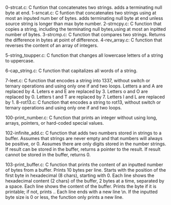 0-strcat.c: C funtion that concatenates two strings.
            adds a terminating null byte at end.
1-srncat.c: C funtion that concatenates two strings using at most an inputed num           ber of bytes.
           adds terminating null byte at end unless source string is longer 
           than max byte number.
2-strncpy.c: C function that copies a string, including the terminating null 
             bytes,using at most an inpitted number of bytes.
3-strcmp.c: C function that compares two strings.
              Returns the difference in bytes at point of difference.
4-rev_array.c: C function that reverses the content of an array of integers.

5-string_toupper.c: C function that changes all lowercase letters of a string to uppercase.

6-cap_string.c: C function that capitalizes all words of a string.


7-leet.c: C function that encodes a string into 1337, without switch or ternary operations and using only one if and two loops.
        Letters a and A are replaced by 4.
        Leters e and E are replaced by 3.
        Letters o and O are replaced by 0.
        Letters t and T are replaced by 7.
        Letters l and L are replaced by 1.
8-rot13.c: C function that encodes a string to rot13, without switch or ternary operations and using only one if and two loops.

100-print_number.c: C function that prints an integer without using long, arrays, pointers, or hard-coded special values.

102-infinite_add.c: C function that adds two numbers stored in strings to a buffer.
        Assumes that strings are never empty and that numbers will always be positive, or 0.
        Assumes there are only digits stored in the number strings.
        If result can be stored in the buffer, returns a pointer to the result.
        If result cannot be stored in the buffer, returns 0.


103-print_buffer.c: C function that prints the content of an inputted number of bytes from a buffer.
        Prints 10 bytes per line.
        Starts with the position of the first byte in hexadecimal (8 chars), starting with 0.
        Each line shows the hexadecimal content (2 chars) of the buffer, 2 bytes at a time, separated by a space.
        Each line shows the content of the buffer. Prints the byte if it is printable; if not, prints ..
        Each line ends with a new line \n.
        If the inputted byte size is 0 or less, the function only prints a new line.


